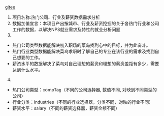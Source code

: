 [gitee](https://github.com/SuThomas/data-mining/tree/master/week6)
1. 项目名称:热门公司、行业及薪资数据需求分析
2. 数据加值宣言：本项目产出按城市、行业及薪资挖掘的关于各热门行业和公司工作的数据，以解决NPS就业需求及特性的就业分析问题
3. 
* 热门公司类型数据能解决初入职场的菜鸟找到心中的目标，并为此奋斗。
* 热门行业类型数据能解决菜鸟求职时了解自己的专业在该行业的需求及找到自己想要的工作。
* 薪资水平的数据解决了菜鸟对自己理想的薪资和理想的薪资差距有多少，需要达到什么水平。
4. 
* 热门公司类型：compTag（不同的公司选择器, 数值不同, 对映到不同类型的公司）
* 行业分类：industries（不同的行业选择器，分类不同，对映的行业不同）
* 薪资水平：salary（不同的薪资选择器，薪资金额不同）
